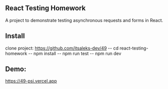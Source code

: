 ## React Testing Homework ##
A project to demonstrate testing asynchronous requests and forms in React.

## Install

clone project: https://github.com/itsaleks-dev/49
-- cd react-testing-homework
-- npm install
-- npm run test
-- npm run dev

## Demo: 
https://49-psi.vercel.app